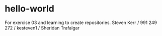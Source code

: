 # hello-world
For exercise 03 and learning to create repositories.
Steven Kerr / 991 249 272 / kesteven1 / Sheridan Trafalgar 
